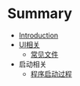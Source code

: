 # Summary

* [Introduction](README.md)
* [UI相关](chapter1.md)
   * [常见文件](1.md)
* 启动相关
   * [程序启动过程](cheng_xu_qi_dong_guo_cheng.md)

